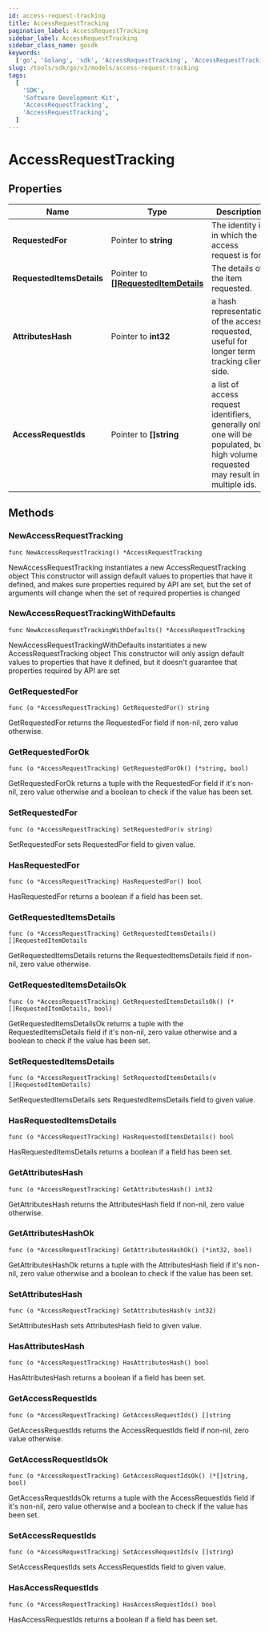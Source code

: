 ```yaml
---
id: access-request-tracking
title: AccessRequestTracking
pagination_label: AccessRequestTracking
sidebar_label: AccessRequestTracking
sidebar_class_name: gosdk
keywords:
  ['go', 'Golang', 'sdk', 'AccessRequestTracking', 'AccessRequestTracking']
slug: /tools/sdk/go/v3/models/access-request-tracking
tags:
  [
    'SDK',
    'Software Development Kit',
    'AccessRequestTracking',
    'AccessRequestTracking',
  ]
---
```


# AccessRequestTracking

## Properties

| Name | Type | Description | Notes |
| --- | --- | --- | --- |
| **RequestedFor** | Pointer to **string** | The identity id in which the access request is for. | [optional] |
| **RequestedItemsDetails** | Pointer to [**[]RequestedItemDetails**](requested-item-details) | The details of the item requested. | [optional] |
| **AttributesHash** | Pointer to **int32** | a hash representation of the access requested, useful for longer term tracking client side. | [optional] |
| **AccessRequestIds** | Pointer to **[]string** | a list of access request identifiers, generally only one will be populated, but high volume requested may result in multiple ids. | [optional] |

## Methods

### NewAccessRequestTracking

`func NewAccessRequestTracking() *AccessRequestTracking`

NewAccessRequestTracking instantiates a new AccessRequestTracking object This constructor will assign default values to properties that have it defined, and makes sure properties required by API are set, but the set of arguments will change when the set of required properties is changed

### NewAccessRequestTrackingWithDefaults

`func NewAccessRequestTrackingWithDefaults() *AccessRequestTracking`

NewAccessRequestTrackingWithDefaults instantiates a new AccessRequestTracking object This constructor will only assign default values to properties that have it defined, but it doesn't guarantee that properties required by API are set

### GetRequestedFor

`func (o *AccessRequestTracking) GetRequestedFor() string`

GetRequestedFor returns the RequestedFor field if non-nil, zero value otherwise.

### GetRequestedForOk

`func (o *AccessRequestTracking) GetRequestedForOk() (*string, bool)`

GetRequestedForOk returns a tuple with the RequestedFor field if it's non-nil, zero value otherwise and a boolean to check if the value has been set.

### SetRequestedFor

`func (o *AccessRequestTracking) SetRequestedFor(v string)`

SetRequestedFor sets RequestedFor field to given value.

### HasRequestedFor

`func (o *AccessRequestTracking) HasRequestedFor() bool`

HasRequestedFor returns a boolean if a field has been set.

### GetRequestedItemsDetails

`func (o *AccessRequestTracking) GetRequestedItemsDetails() []RequestedItemDetails`

GetRequestedItemsDetails returns the RequestedItemsDetails field if non-nil, zero value otherwise.

### GetRequestedItemsDetailsOk

`func (o *AccessRequestTracking) GetRequestedItemsDetailsOk() (*[]RequestedItemDetails, bool)`

GetRequestedItemsDetailsOk returns a tuple with the RequestedItemsDetails field if it's non-nil, zero value otherwise and a boolean to check if the value has been set.

### SetRequestedItemsDetails

`func (o *AccessRequestTracking) SetRequestedItemsDetails(v []RequestedItemDetails)`

SetRequestedItemsDetails sets RequestedItemsDetails field to given value.

### HasRequestedItemsDetails

`func (o *AccessRequestTracking) HasRequestedItemsDetails() bool`

HasRequestedItemsDetails returns a boolean if a field has been set.

### GetAttributesHash

`func (o *AccessRequestTracking) GetAttributesHash() int32`

GetAttributesHash returns the AttributesHash field if non-nil, zero value otherwise.

### GetAttributesHashOk

`func (o *AccessRequestTracking) GetAttributesHashOk() (*int32, bool)`

GetAttributesHashOk returns a tuple with the AttributesHash field if it's non-nil, zero value otherwise and a boolean to check if the value has been set.

### SetAttributesHash

`func (o *AccessRequestTracking) SetAttributesHash(v int32)`

SetAttributesHash sets AttributesHash field to given value.

### HasAttributesHash

`func (o *AccessRequestTracking) HasAttributesHash() bool`

HasAttributesHash returns a boolean if a field has been set.

### GetAccessRequestIds

`func (o *AccessRequestTracking) GetAccessRequestIds() []string`

GetAccessRequestIds returns the AccessRequestIds field if non-nil, zero value otherwise.

### GetAccessRequestIdsOk

`func (o *AccessRequestTracking) GetAccessRequestIdsOk() (*[]string, bool)`

GetAccessRequestIdsOk returns a tuple with the AccessRequestIds field if it's non-nil, zero value otherwise and a boolean to check if the value has been set.

### SetAccessRequestIds

`func (o *AccessRequestTracking) SetAccessRequestIds(v []string)`

SetAccessRequestIds sets AccessRequestIds field to given value.

### HasAccessRequestIds

`func (o *AccessRequestTracking) HasAccessRequestIds() bool`

HasAccessRequestIds returns a boolean if a field has been set.
